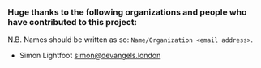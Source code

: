 ### Huge thanks to the following organizations and people who have contributed to this project:

N.B. Names should be written as so: `Name/Organization <email address>`.

- Simon Lightfoot <simon@devangels.london>
